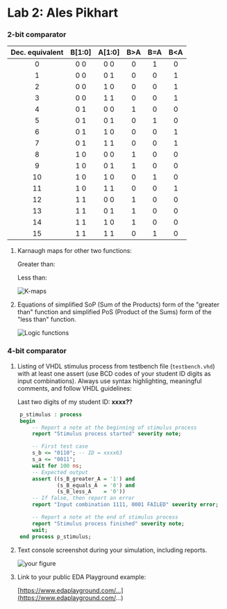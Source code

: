 # Lab 2: Ales Pikhart

### 2-bit comparator

| **Dec. equivalent** | **B[1:0]** |**A[1:0]** | **B>A** | **B=A** | **B<A** |
   | :-: | :-: | :-: | :-: | :-: | :-: |
   | 0 | 0 0 | 0 0 | 0 | 1 | 0 |
   | 1 | 0 0 | 0 1 | 0 | 0 | 1 |
   | 2 | 0 0 | 1 0 | 0 | 0 | 1 |
   | 3 | 0 0 | 1 1 | 0 | 0 | 1 |
   | 4 | 0 1 | 0 0 | 1 | 0 | 0 |
   | 5 | 0 1 | 0 1 | 0 | 1 | 0 |
   | 6 | 0 1 | 1 0 | 0 | 0 | 1 |
   | 7 | 0 1 | 1 1 | 0 | 0 | 1 |
   | 8 | 1 0 | 0 0 | 1 | 0 | 0 |
   | 9 | 1 0 | 0 1 | 1 | 0 | 0 |
   | 10 | 1 0 | 1 0 | 0 | 1 | 0 |
   | 11 | 1 0 | 1 1 | 0 | 0 | 1 |
   | 12 | 1 1 | 0 0 | 1 | 0 | 0 |
   | 13 | 1 1 | 0 1 | 1 | 0 | 0 |
   | 14 | 1 1 | 1 0 | 1 | 0 | 0 |
   | 15 | 1 1 | 1 1 | 0 | 1 | 0 |

1. Karnaugh maps for other two functions:

   Greater than:

    


   Less than:

   ![K-maps](images/kmap_empty.png)

2. Equations of simplified SoP (Sum of the Products) form of the "greater than" function and simplified PoS (Product of the Sums) form of the "less than" function.

   ![Logic functions](images/comparator_min.png)

### 4-bit comparator

1. Listing of VHDL stimulus process from testbench file (`testbench.vhd`) with at least one assert (use BCD codes of your student ID digits as input combinations). Always use syntax highlighting, meaningful comments, and follow VHDL guidelines:

   Last two digits of my student ID: **xxxx??**

```vhdl
    p_stimulus : process
    begin
        -- Report a note at the beginning of stimulus process
        report "Stimulus process started" severity note;

        -- First test case
        s_b <= "0110"; -- ID = xxxx63
        s_a <= "0011";        
        wait for 100 ns;
        -- Expected output
        assert ((s_B_greater_A = '1') and
                (s_B_equals_A  = '0') and
                (s_B_less_A    = '0'))
        -- If false, then report an error
        report "Input combination 1111, 0001 FAILED" severity error;

        -- Report a note at the end of stimulus process
        report "Stimulus process finished" severity note;
        wait;
    end process p_stimulus;
```

2. Text console screenshot during your simulation, including reports.

   ![your figure]()

3. Link to your public EDA Playground example:

   [https://www.edaplayground.com/...](https://www.edaplayground.com/...)